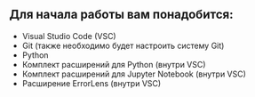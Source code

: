 ## Для начала работы вам понадобится:
- Visual Studio Code (VSC)
- Git (также необходимо будет настроить систему Git)
- Python
- Комплект расширений для Python (внутри VSC)
- Комплект расширений для Jupyter Notebook (внутри VSC)
- Расширение ErrorLens (внутри VSC)
